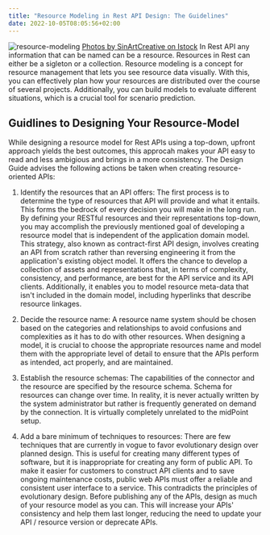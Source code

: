 ```yaml
---
title: "Resource Modeling in Rest API Design: The Guidelines"
date: 2022-10-05T08:05:56+02:00
---
```

![resource-modeling](../resource.jpg)
[Photos by SinArtCreative on Istock](https://www.istockphoto.com/photos/information-resources)
In Rest API any information that can be named can be a resource. Resources in Rest can either be a sigleton or a collection. Resource modeling is a concept for resource management that lets you see resource data visually. With this, you can effectively plan how your resources are distributed over the course of several projects. Additionally, you can build models to evaluate different situations, which is a crucial tool for scenario prediction.

## Guidlines to Designing Your Resource-Model
While designing a resource model for Rest APIs using a top-down, upfront approach yields the best outcomes, this approcah makes your API easy to read and less ambigious and brings in a more consistency. The Design Guide advises the following actions be taken when creating resource-oriented APIs:

1. Identify the resources that an API offers: The first process is to determine the type of resources that API will provide and what it entails. This forms the bedrock of every decision you will make in the long run. By defining your RESTful resources and their representations top-down, you may accomplish the previously mentioned goal of developing a resource model that is independent of the application domain model. This strategy, also known as contract-first API design, involves creating an API from scratch rather than reversing engineering it from the application's existing object model. It offers the chance to develop a collection of assets and representations that, in terms of complexity, consistency, and performance, are best for the API service and its API clients. Additionally, it enables you to model resource meta-data that isn't included in the domain model, including hyperlinks that describe resource linkages.
   
2. Decide the resource name: A resource name system should be chosen based on the categories and relationships to avoid confusions and complexities as it has to do with other resources. When designing a model, it is crucial to choose the appropriate resources name and model them with the appropriate level of detail to ensure that the APIs perform as intended, act properly, and are maintained.
   
3. Establish the resource schemas: The capabilities of the connector and the resource are specified by the resource schema. Schema for resources can change over time. In reality, it is never actually written by the system administrator but rather is frequently generated on demand by the connection. It is virtually completely unrelated to the midPoint setup.
   
4. Add a bare minimum of techniques to resources: There are few techniques that are currently in vogue to favor evolutionary design over planned design. This is useful for creating many different types of software, but it is inappropriate for creating any form of public API. To make it easier for customers to construct API clients and to save ongoing maintenance costs, public web APIs must offer a reliable and consistent user interface to a service. This contradicts the principles of evolutionary design. Before publishing any of the APIs, design as much of your resource model as you can. This will increase your APIs' consistency and help them last longer, reducing the need to update your API / resource version or deprecate APIs.
   





